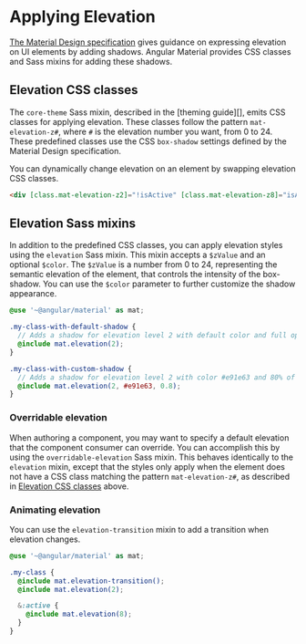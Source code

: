 # Applying Elevation

[The Material Design specification][material-elevation] gives guidance on expressing elevation on
UI elements by adding shadows. Angular Material provides CSS classes and Sass mixins for adding
these shadows.

[material-elevation]: https://material.io/design/environment/elevation.html

## Elevation CSS classes

The `core-theme` Sass mixin, described in the [theming guide][], emits CSS classes for applying
elevation. These classes follow the pattern `mat-elevation-z#`, where `#` is the elevation number
you want, from 0 to 24. These predefined classes use the CSS `box-shadow` settings defined by the
Material Design specification.

You can dynamically change elevation on an element by swapping elevation CSS classes.

```html
<div [class.mat-elevation-z2]="!isActive" [class.mat-elevation-z8]="isActive"></div>
```

<!-- example(elevation-overview) -->

[theming-guide]: https://material.angular.io/guide/theming#applying-a-theme-to-components

## Elevation Sass mixins

In addition to the predefined CSS classes, you can apply elevation styles using the `elevation`
Sass mixin. This mixin accepts a `$zValue` and an optional `$color`. The `$zValue` is a number from
0 to 24, representing the semantic elevation of the element, that controls the intensity of the
box-shadow. You can use the `$color` parameter to further customize the shadow appearance.

```scss
@use '~@angular/material' as mat;

.my-class-with-default-shadow {
  // Adds a shadow for elevation level 2 with default color and full opacity:
  @include mat.elevation(2);
}

.my-class-with-custom-shadow {
  // Adds a shadow for elevation level 2 with color #e91e63 and 80% of the default opacity:
  @include mat.elevation(2, #e91e63, 0.8);
}
```

### Overridable elevation

When authoring a component, you may want to specify a default elevation that the component consumer
can override. You can accomplish this by using the `overridable-elevation` Sass mixin. This behaves
identically to the `elevation` mixin, except that the styles only apply when the element does not
have a CSS class matching the pattern `mat-elevation-z#`, as described in
[Elevation CSS classes](#elevation-css-classes) above.

### Animating elevation

You can use the `elevation-transition` mixin to add a transition when elevation changes.

```scss
@use '~@angular/material' as mat;

.my-class {
  @include mat.elevation-transition();
  @include mat.elevation(2);

  &:active {
    @include mat.elevation(8);
  }
}
```
